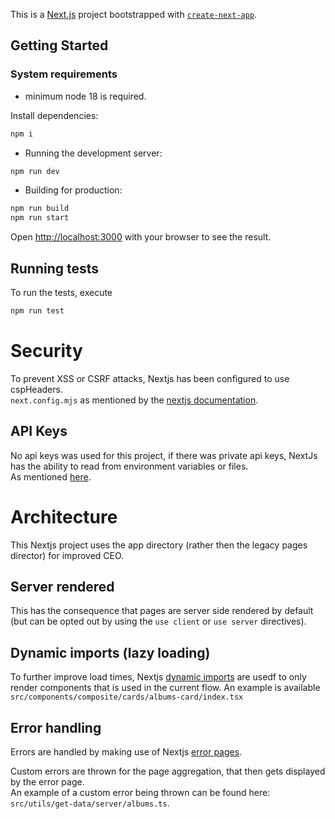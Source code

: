 This is a [Next.js](https://nextjs.org/) project bootstrapped with [`create-next-app`](https://github.com/vercel/next.js/tree/canary/packages/create-next-app).

## Getting Started

### System requirements
- minimum node 18 is required.

Install dependencies:  
```bash
npm i
```

- Running the development server:
```bash
npm run dev
```

- Building for production:
```bash
npm run build
npm run start
```

Open [http://localhost:3000](http://localhost:3000) with your browser to see the result.

## Running tests
To run the tests, execute 
```bash
npm run test
```

# Security
To prevent XSS or CSRF attacks, Nextjs has been configured to use cspHeaders.  
`next.config.mjs` as mentioned by the [nextjs documentation](https://nextjs.org/docs/app/building-your-application/configuring/content-security-policy#without-nonces).

## API Keys
No api keys was used for this project, if there was private api keys, NextJs has the ability to read from environment variables or files.  
As mentioned [here](https://nextjs.org/docs/app/building-your-application/configuring/environment-variables).

# Architecture
This Nextjs project uses the app directory (rather then the legacy pages director) for improved CEO. 

## Server rendered 
This has the consequence that pages are server side rendered by default (but can be opted out by using the 
`use client` or `use server` directives).

## Dynamic imports (lazy loading)
To further improve load times, Nextjs [dynamic imports](https://nextjs.org/docs/pages/building-your-application/optimizing/lazy-loading#nextdynamic) are usedf to only render components that is used in the current flow.
An example is available `src/components/composite/cards/albums-card/index.tsx`

## Error handling
Errors are handled by making use of Nextjs [error pages](https://nextjs.org/docs/app/building-your-application/routing/error-handling).

Custom errors are thrown for the page aggregation, that then gets displayed by the error page.  
An example of a custom error being thrown can be found here: `src/utils/get-data/server/albums.ts`.

